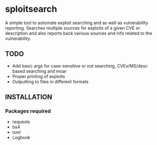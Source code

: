 # sploitsearch

A simple tool to automate exploit searching and as well as vulnerability reporting. Searches multiple sources for exploits of a given CVE or description and also reports back various sources and info related to the vulnerability.

## TODO
* Add basic args for case-sensitive or not searching, CVEs/MS/desc based searching and moar
* Proper printing of exploits
* Outputting to files in different formats

## INSTALLATION

### Packages required
* requests
* bs4
* lxml
* Logbook
